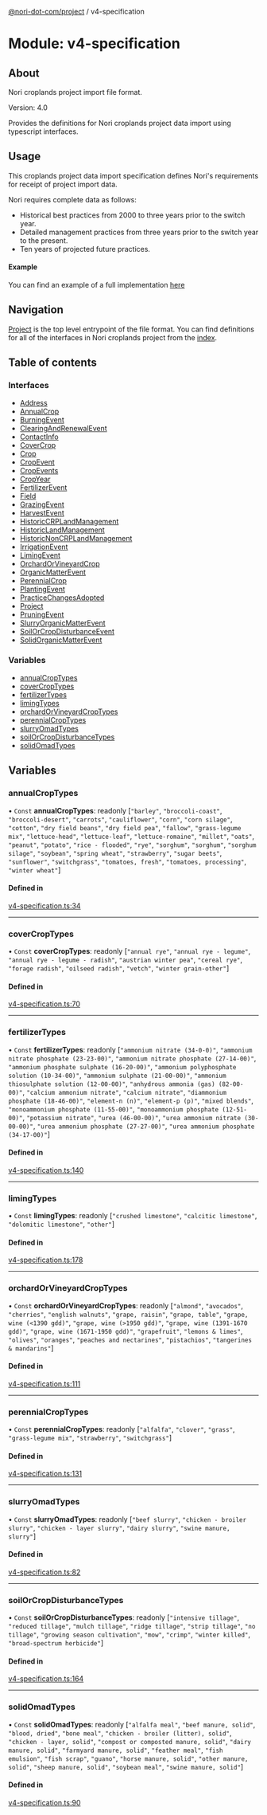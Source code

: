 [@nori-dot-com/project](../README.md) / v4-specification

# Module: v4-specification

## About

Nori croplands project import file format.

Version: 4.0

Provides the definitions for Nori croplands project data import using typescript interfaces.

## Usage

This croplands project data import specification defines Nori's requirements for receipt of project import data.

Nori requires complete data as follows:
* Historical best practices from 2000 to three years prior to the switch year.
* Detailed management practices from three years prior to the switch year to the present.
* Ten years of projected future practices.

#### Example

You can find an example of a full implementation [here](../../src/example/croplands_v4_example.json)

## Navigation

[Project](../interfaces/v4_specification.Project.md) is the top level entrypoint of the file format.
You can find definitions for all of the interfaces in Nori croplands project from the [index](#index).

## Table of contents

### Interfaces

- [Address](../interfaces/v4_specification.Address.md)
- [AnnualCrop](../interfaces/v4_specification.AnnualCrop.md)
- [BurningEvent](../interfaces/v4_specification.BurningEvent.md)
- [ClearingAndRenewalEvent](../interfaces/v4_specification.ClearingAndRenewalEvent.md)
- [ContactInfo](../interfaces/v4_specification.ContactInfo.md)
- [CoverCrop](../interfaces/v4_specification.CoverCrop.md)
- [Crop](../interfaces/v4_specification.Crop.md)
- [CropEvent](../interfaces/v4_specification.CropEvent.md)
- [CropEvents](../interfaces/v4_specification.CropEvents.md)
- [CropYear](../interfaces/v4_specification.CropYear.md)
- [FertilizerEvent](../interfaces/v4_specification.FertilizerEvent.md)
- [Field](../interfaces/v4_specification.Field.md)
- [GrazingEvent](../interfaces/v4_specification.GrazingEvent.md)
- [HarvestEvent](../interfaces/v4_specification.HarvestEvent.md)
- [HistoricCRPLandManagement](../interfaces/v4_specification.HistoricCRPLandManagement.md)
- [HistoricLandManagement](../interfaces/v4_specification.HistoricLandManagement.md)
- [HistoricNonCRPLandManagement](../interfaces/v4_specification.HistoricNonCRPLandManagement.md)
- [IrrigationEvent](../interfaces/v4_specification.IrrigationEvent.md)
- [LimingEvent](../interfaces/v4_specification.LimingEvent.md)
- [OrchardOrVineyardCrop](../interfaces/v4_specification.OrchardOrVineyardCrop.md)
- [OrganicMatterEvent](../interfaces/v4_specification.OrganicMatterEvent.md)
- [PerennialCrop](../interfaces/v4_specification.PerennialCrop.md)
- [PlantingEvent](../interfaces/v4_specification.PlantingEvent.md)
- [PracticeChangesAdopted](../interfaces/v4_specification.PracticeChangesAdopted.md)
- [Project](../interfaces/v4_specification.Project.md)
- [PruningEvent](../interfaces/v4_specification.PruningEvent.md)
- [SlurryOrganicMatterEvent](../interfaces/v4_specification.SlurryOrganicMatterEvent.md)
- [SoilOrCropDisturbanceEvent](../interfaces/v4_specification.SoilOrCropDisturbanceEvent.md)
- [SolidOrganicMatterEvent](../interfaces/v4_specification.SolidOrganicMatterEvent.md)

### Variables

- [annualCropTypes](v4_specification.md#annualcroptypes)
- [coverCropTypes](v4_specification.md#covercroptypes)
- [fertilizerTypes](v4_specification.md#fertilizertypes)
- [limingTypes](v4_specification.md#limingtypes)
- [orchardOrVineyardCropTypes](v4_specification.md#orchardorvineyardcroptypes)
- [perennialCropTypes](v4_specification.md#perennialcroptypes)
- [slurryOmadTypes](v4_specification.md#slurryomadtypes)
- [soilOrCropDisturbanceTypes](v4_specification.md#soilorcropdisturbancetypes)
- [solidOmadTypes](v4_specification.md#solidomadtypes)

## Variables

### annualCropTypes

• `Const` **annualCropTypes**: readonly [``"barley"``, ``"broccoli-coast"``, ``"broccoli-desert"``, ``"carrots"``, ``"cauliflower"``, ``"corn"``, ``"corn silage"``, ``"cotton"``, ``"dry field beans"``, ``"dry field pea"``, ``"fallow"``, ``"grass-legume mix"``, ``"lettuce-head"``, ``"lettuce-leaf"``, ``"lettuce-romaine"``, ``"millet"``, ``"oats"``, ``"peanut"``, ``"potato"``, ``"rice - flooded"``, ``"rye"``, ``"sorghum"``, ``"sorghum"``, ``"sorghum silage"``, ``"soybean"``, ``"spring wheat"``, ``"strawberry"``, ``"sugar beets"``, ``"sunflower"``, ``"switchgrass"``, ``"tomatoes, fresh"``, ``"tomatoes, processing"``, ``"winter wheat"``]

#### Defined in

[v4-specification.ts:34](https://github.com/nori-dot-eco/nori-dot-com/blob/0db6c17/packages/project/src/v4-specification.ts#L34)

___

### coverCropTypes

• `Const` **coverCropTypes**: readonly [``"annual rye"``, ``"annual rye - legume"``, ``"annual rye - legume - radish"``, ``"austrian winter pea"``, ``"cereal rye"``, ``"forage radish"``, ``"oilseed radish"``, ``"vetch"``, ``"winter grain-other"``]

#### Defined in

[v4-specification.ts:70](https://github.com/nori-dot-eco/nori-dot-com/blob/0db6c17/packages/project/src/v4-specification.ts#L70)

___

### fertilizerTypes

• `Const` **fertilizerTypes**: readonly [``"ammonium nitrate (34-0-0)"``, ``"ammonium nitrate phosphate (23-23-00)"``, ``"ammonium nitrate phosphate (27-14-00)"``, ``"ammonium phosphate sulphate (16-20-00)"``, ``"ammonium polyphosphate solution (10-34-00)"``, ``"ammonium sulphate (21-00-00)"``, ``"ammonium thiosulphate solution (12-00-00)"``, ``"anhydrous ammonia (gas) (82-00-00)"``, ``"calcium ammonium nitrate"``, ``"calcium nitrate"``, ``"diammonium phosphate (18-46-00)"``, ``"element-n (n)"``, ``"element-p (p)"``, ``"mixed blends"``, ``"monoammonium phosphate (11-55-00)"``, ``"monoammonium phosphate (12-51-00)"``, ``"potassium nitrate"``, ``"urea (46-00-00)"``, ``"urea ammonium nitrate (30-00-00)"``, ``"urea ammonium phosphate (27-27-00)"``, ``"urea ammonium phosphate (34-17-00)"``]

#### Defined in

[v4-specification.ts:140](https://github.com/nori-dot-eco/nori-dot-com/blob/0db6c17/packages/project/src/v4-specification.ts#L140)

___

### limingTypes

• `Const` **limingTypes**: readonly [``"crushed limestone"``, ``"calcitic limestone"``, ``"dolomitic limestone"``, ``"other"``]

#### Defined in

[v4-specification.ts:178](https://github.com/nori-dot-eco/nori-dot-com/blob/0db6c17/packages/project/src/v4-specification.ts#L178)

___

### orchardOrVineyardCropTypes

• `Const` **orchardOrVineyardCropTypes**: readonly [``"almond"``, ``"avocados"``, ``"cherries"``, ``"english walnuts"``, ``"grape, raisin"``, ``"grape, table"``, ``"grape, wine (<1390 gdd)"``, ``"grape, wine (>1950 gdd)"``, ``"grape, wine (1391-1670 gdd)"``, ``"grape, wine (1671-1950 gdd)"``, ``"grapefruit"``, ``"lemons & limes"``, ``"olives"``, ``"oranges"``, ``"peaches and nectarines"``, ``"pistachios"``, ``"tangerines & mandarins"``]

#### Defined in

[v4-specification.ts:111](https://github.com/nori-dot-eco/nori-dot-com/blob/0db6c17/packages/project/src/v4-specification.ts#L111)

___

### perennialCropTypes

• `Const` **perennialCropTypes**: readonly [``"alfalfa"``, ``"clover"``, ``"grass"``, ``"grass-legume mix"``, ``"strawberry"``, ``"switchgrass"``]

#### Defined in

[v4-specification.ts:131](https://github.com/nori-dot-eco/nori-dot-com/blob/0db6c17/packages/project/src/v4-specification.ts#L131)

___

### slurryOmadTypes

• `Const` **slurryOmadTypes**: readonly [``"beef slurry"``, ``"chicken - broiler slurry"``, ``"chicken - layer slurry"``, ``"dairy slurry"``, ``"swine manure, slurry"``]

#### Defined in

[v4-specification.ts:82](https://github.com/nori-dot-eco/nori-dot-com/blob/0db6c17/packages/project/src/v4-specification.ts#L82)

___

### soilOrCropDisturbanceTypes

• `Const` **soilOrCropDisturbanceTypes**: readonly [``"intensive tillage"``, ``"reduced tillage"``, ``"mulch tillage"``, ``"ridge tillage"``, ``"strip tillage"``, ``"no tillage"``, ``"growing season cultivation"``, ``"mow"``, ``"crimp"``, ``"winter killed"``, ``"broad-spectrum herbicide"``]

#### Defined in

[v4-specification.ts:164](https://github.com/nori-dot-eco/nori-dot-com/blob/0db6c17/packages/project/src/v4-specification.ts#L164)

___

### solidOmadTypes

• `Const` **solidOmadTypes**: readonly [``"alfalfa meal"``, ``"beef manure, solid"``, ``"blood, dried"``, ``"bone meal"``, ``"chicken - broiler (litter), solid"``, ``"chicken - layer, solid"``, ``"compost or composted manure, solid"``, ``"dairy manure, solid"``, ``"farmyard manure, solid"``, ``"feather meal"``, ``"fish emulsion"``, ``"fish scrap"``, ``"guano"``, ``"horse manure, solid"``, ``"other manure, solid"``, ``"sheep manure, solid"``, ``"soybean meal"``, ``"swine manure, solid"``]

#### Defined in

[v4-specification.ts:90](https://github.com/nori-dot-eco/nori-dot-com/blob/0db6c17/packages/project/src/v4-specification.ts#L90)
